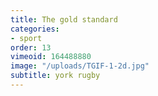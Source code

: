 ```yaml
---
title: The gold standard
categories:
- sport
order: 13
vimeoid: 164488880
image: "/uploads/TGIF-1-2d.jpg"
subtitle: york rugby
---
```


